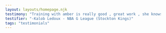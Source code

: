 ```yaml
---
layout: layouts/homepage.njk
testimony: "Training with amber is really good , great work , she knows the game breaks it down and pushes you everyday . Training with amber has impacted my game by helping me read the floor better , instead of just playing fast , Now I play with better pace."
testifier: "-Kalob Ledoux - NBA G League (Stockton Kings)"
tags: "testimonials"
---
```

